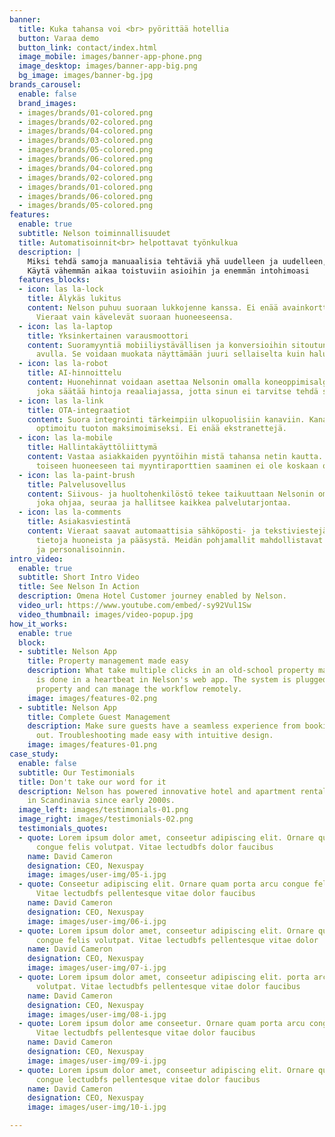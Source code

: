 ```yaml
---
banner:
  title: Kuka tahansa voi <br> pyörittää hotellia
  button: Varaa demo
  button_link: contact/index.html
  image_mobile: images/banner-app-phone.png
  image_desktop: images/banner-app-big.png
  bg_image: images/banner-bg.jpg
brands_carousel:
  enable: false
  brand_images:
  - images/brands/01-colored.png
  - images/brands/02-colored.png
  - images/brands/04-colored.png
  - images/brands/03-colored.png
  - images/brands/05-colored.png
  - images/brands/06-colored.png
  - images/brands/04-colored.png
  - images/brands/02-colored.png
  - images/brands/01-colored.png
  - images/brands/06-colored.png
  - images/brands/05-colored.png
features:
  enable: true
  subtitle: Nelson toiminnallisuudet
  title: Automatisoinnit<br> helpottavat työnkulkua
  description: |
    Miksi tehdä samoja manuaalisia tehtäviä yhä uudelleen ja uudelleen, kun Nelson voi tehdä sen puolestasi? <br>
    Käytä vähemmän aikaa toistuviin asioihin ja enemmän intohimoasi
  features_blocks:
  - icon: las la-lock
    title: Älykäs lukitus
    content: Nelson puhuu suoraan lukkojenne kanssa. Ei enää avainkortteja tai sisäänkirjautumiskioskeja.
      Vieraat vain kävelevät suoraan huoneeseensa.
  - icon: las la-laptop
    title: Yksinkertainen varausmoottori
    content: Suoramyyntiä mobiiliystävällisen ja konversioihin sitoutuneen varausmoottorimme
      avulla. Se voidaan muokata näyttämään juuri sellaiselta kuin haluat.
  - icon: las la-robot
    title: AI-hinnoittelu
    content: Huonehinnat voidaan asettaa Nelsonin omalla koneoppimisalgoritmilla,
      joka säätää hintoja reaaliajassa, jotta sinun ei tarvitse tehdä sitä.
  - icon: las la-link
    title: OTA-integraatiot
    content: Suora integrointi tärkeimpiin ulkopuolisiin kanaviin. Kanavajakelu on
      optimoitu tuoton maksimoimiseksi. Ei enää ekstranettejä.
  - icon: las la-mobile
    title: Hallintakäyttöliittymä
    content: Vastaa asiakkaiden pyyntöihin mistä tahansa netin kautta. Asiakkaan siirtäminen
      toiseen huoneeseen tai myyntiraporttien saaminen ei ole koskaan ollut helpompaa.
  - icon: las la-paint-brush
    title: Palvelusovellus
    content: Siivous- ja huoltohenkilöstö tekee taikuuttaan Nelsonin omalla mobiilisovelluksella,
      joka ohjaa, seuraa ja hallitsee kaikkea palvelutarjontaa.
  - icon: las la-comments
    title: Asiakasviestintä
    content: Vieraat saavat automaattisia sähköposti- ja tekstiviestejä, joissa on
      tietoja huoneista ja pääsystä. Meidän pohjamallit mahdollistavat lisämyynnin
      ja personalisoinnin.
intro_video:
  enable: true
  subtitle: Short Intro Video
  title: See Nelson In Action
  description: Omena Hotel Customer journey enabled by Nelson.
  video_url: https://www.youtube.com/embed/-sy92Vul1Sw
  video_thumbnail: images/video-popup.jpg
how_it_works:
  enable: true
  block:
  - subtitle: Nelson App
    title: Property management made easy
    description: What take multiple clicks in an old-school property management system
      is done in a heartbeat in Nelson's web app. The system is plugged into the physical
      property and can manage the workflow remotely.
    image: images/features-02.png
  - subtitle: Nelson App
    title: Complete Guest Management
    description: Make sure guests have a seamless experience from booking to checking
      out. Troubleshooting made easy with intuitive design.
    image: images/features-01.png
case_study:
  enable: false
  subtitle: Our Testimonials
  title: Don't take our word for it
  description: Nelson has powered innovative hotel and apartment rental businesses
    in Scandinavia since early 2000s.
  image_left: images/testimonials-01.png
  image_right: images/testimonials-02.png
  testimonials_quotes:
  - quote: Lorem ipsum dolor amet, conseetur adipiscing elit. Ornare quam porta arcu
      congue felis volutpat. Vitae lectudbfs dolor faucibus
    name: David Cameron
    designation: CEO, Nexuspay
    image: images/user-img/05-i.jpg
  - quote: Conseetur adipiscing elit. Ornare quam porta arcu congue felis volutpat.
      Vitae lectudbfs pellentesque vitae dolor faucibus
    name: David Cameron
    designation: CEO, Nexuspay
    image: images/user-img/06-i.jpg
  - quote: Lorem ipsum dolor amet, conseetur adipiscing elit. Ornare quam porta arcu
      congue felis volutpat. Vitae lectudbfs pellentesque vitae dolor
    name: David Cameron
    designation: CEO, Nexuspay
    image: images/user-img/07-i.jpg
  - quote: Lorem ipsum dolor amet, conseetur adipiscing elit. porta arcu congue felis
      volutpat. Vitae lectudbfs pellentesque vitae dolor faucibus
    name: David Cameron
    designation: CEO, Nexuspay
    image: images/user-img/08-i.jpg
  - quote: Lorem ipsum dolor ame conseetur. Ornare quam porta arcu congue felis volutpat.
      Vitae lectudbfs pellentesque vitae dolor faucibus
    name: David Cameron
    designation: CEO, Nexuspay
    image: images/user-img/09-i.jpg
  - quote: Lorem ipsum dolor amet, conseetur adipiscing elit. Ornare quam porta arcu
      congue lectudbfs pellentesque vitae dolor faucibus
    name: David Cameron
    designation: CEO, Nexuspay
    image: images/user-img/10-i.jpg

---
```

